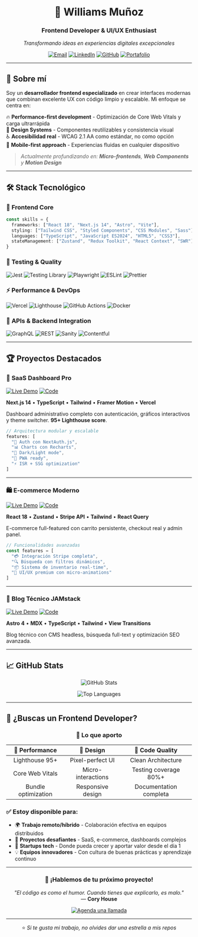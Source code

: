 
<div align="center">

# 🚀 Williams Muñoz
### Frontend Developer & UI/UX Enthusiast

*Transformando ideas en experiencias digitales excepcionales*

[![Email](https://img.shields.io/badge/📧%20Contáctame-EA4335?style=for-the-badge&logo=gmail&logoColor=white)](mailto:wm0803687@gmail.com)
[![LinkedIn](https://img.shields.io/badge/💼%20LinkedIn-0A66C2?style=for-the-badge&logo=linkedin&logoColor=white)](https://www.linkedin.com/in/williams-mu%C3%B1oz-893623289/)
[![GitHub](https://img.shields.io/badge/🐱%20GitHub-181717?style=for-the-badge&logo=github&logoColor=white)](https://github.com/wrmpzzz)
[![Portafolio](https://img.shields.io/badge/🌐%20Portafolio-FF6B6B?style=for-the-badge&logo=vercel&logoColor=white)](#)

</div>

---

## 🎯 Sobre mí

Soy un **desarrollador frontend especializado** en crear interfaces modernas que combinan excelente UX con código limpio y escalable. Mi enfoque se centra en:

🔥 **Performance-first development** - Optimización de Core Web Vitals y carga ultrarrápida  
🎨 **Design Systems** - Componentes reutilizables y consistencia visual  
♿ **Accesibilidad real** - WCAG 2.1 AA como estándar, no como opción  
📱 **Mobile-first approach** - Experiencias fluidas en cualquier dispositivo  

> *Actualmente profundizando en: **Micro-frontends**, **Web Components** y **Motion Design***

---

## 🛠️ Stack Tecnológico

### 🎨 **Frontend Core**
```typescript
const skills = {
  frameworks: ["React 18", "Next.js 14", "Astro", "Vite"],
  styling: ["Tailwind CSS", "Styled Components", "CSS Modules", "Sass"],
  languages: ["TypeScript", "JavaScript ES2024", "HTML5", "CSS3"],
  stateManagement: ["Zustand", "Redux Toolkit", "React Context", "SWR"]
}
```

### 🧪 **Testing & Quality**
![Jest](https://img.shields.io/badge/Jest-C21325?style=flat-square&logo=jest&logoColor=white)
![Testing Library](https://img.shields.io/badge/Testing%20Library-E33332?style=flat-square&logo=testing-library&logoColor=white)
![Playwright](https://img.shields.io/badge/Playwright-2EAD33?style=flat-square&logo=playwright&logoColor=white)
![ESLint](https://img.shields.io/badge/ESLint-4B32C3?style=flat-square&logo=eslint&logoColor=white)
![Prettier](https://img.shields.io/badge/Prettier-F7B93E?style=flat-square&logo=prettier&logoColor=black)

### ⚡ **Performance & DevOps**
![Vercel](https://img.shields.io/badge/Vercel-000000?style=flat-square&logo=vercel&logoColor=white)
![Lighthouse](https://img.shields.io/badge/Lighthouse-F44B21?style=flat-square&logo=lighthouse&logoColor=white)
![GitHub Actions](https://img.shields.io/badge/GitHub%20Actions-2088FF?style=flat-square&logo=github-actions&logoColor=white)
![Docker](https://img.shields.io/badge/Docker-2496ED?style=flat-square&logo=docker&logoColor=white)

### 🔌 **APIs & Backend Integration**
![GraphQL](https://img.shields.io/badge/GraphQL-E10098?style=flat-square&logo=graphql&logoColor=white)
![REST](https://img.shields.io/badge/REST%20APIs-02569B?style=flat-square&logo=swagger&logoColor=white)
![Sanity](https://img.shields.io/badge/Sanity-F03E2F?style=flat-square&logo=sanity&logoColor=white)
![Contentful](https://img.shields.io/badge/Contentful-2478CC?style=flat-square&logo=contentful&logoColor=white)

---

## 🏆 Proyectos Destacados

### 🌟 **SaaS Dashboard Pro**
[![Live Demo](https://img.shields.io/badge/🚀%20Demo%20Live-4CAF50?style=flat-square)](URL_DEL_PROYECTO)
[![Code](https://img.shields.io/badge/📁%20Código-333?style=flat-square&logo=github)](URL_GITHUB)

**Next.js 14** • **TypeScript** • **Tailwind** • **Framer Motion** • **Vercel**

Dashboard administrativo completo con autenticación, gráficos interactivos y theme switcher. **95+ Lighthouse score**.

```typescript
// Arquitectura modular y escalable
features: [
  "🔐 Auth con NextAuth.js",
  "📊 Charts con Recharts",
  "🌙 Dark/Light mode",
  "📱 PWA ready",
  "⚡ ISR + SSG optimization"
]
```

---

### 🛍️ **E-commerce Moderno**
[![Live Demo](https://img.shields.io/badge/🚀%20Demo%20Live-FF6B6B?style=flat-square)](URL_DEL_PROYECTO)
[![Code](https://img.shields.io/badge/📁%20Código-333?style=flat-square&logo=github)](URL_GITHUB)

**React 18** • **Zustand** • **Stripe API** • **Tailwind** • **React Query**

E-commerce full-featured con carrito persistente, checkout real y admin panel.

```javascript
// Funcionalidades avanzadas
const features = [
  "💳 Integración Stripe completa",
  "🔍 Búsqueda con filtros dinámicos",
  "📦 Sistema de inventario real-time",
  "🎨 UI/UX premium con micro-animations"
]
```

---

### 📝 **Blog Técnico JAMstack**
[![Live Demo](https://img.shields.io/badge/🚀%20Demo%20Live-6366F1?style=flat-square)](URL_DEL_PROYECTO)
[![Code](https://img.shields.io/badge/📁%20Código-333?style=flat-square&logo=github)](URL_GITHUB)

**Astro 4** • **MDX** • **TypeScript** • **Tailwind** • **View Transitions**

Blog técnico con CMS headless, búsqueda full-text y optimización SEO avanzada.

---

## 📈 GitHub Stats

<div align="center">

![GitHub Stats](https://github-readme-stats.vercel.app/api?username=wrmpzzz&show_icons=true&theme=tokyonight&hide_border=true&bg_color=0D1117&icon_color=58A6FF&text_color=C9D1D9&title_color=58A6FF)

![Top Languages](https://github-readme-stats.vercel.app/api/top-langs/?username=wrmpzzz&layout=compact&theme=tokyonight&hide_border=true&bg_color=0D1117&text_color=C9D1D9&title_color=58A6FF)

</div>

---

## 💼 ¿Buscas un Frontend Developer?

<div align="center">

### 🎯 **Lo que aporto**

| 🚀 **Performance** | 🎨 **Design** | 🔧 **Code Quality** |
|:------------------:|:-------------:|:-------------------:|
| Lighthouse 95+ | Pixel-perfect UI | Clean Architecture |
| Core Web Vitals | Micro-interactions | Testing coverage 80%+ |
| Bundle optimization | Responsive design | Documentation completa |

</div>

### ✅ **Estoy disponible para:**
- 🌍 **Trabajo remoto/híbrido** - Colaboración efectiva en equipos distribuidos
- 🚀 **Proyectos desafiantes** - SaaS, e-commerce, dashboards complejos
- 🎯 **Startups tech** - Donde pueda crecer y aportar valor desde el día 1
- 💡 **Equipos innovadores** - Con cultura de buenas prácticas y aprendizaje continuo

---

<div align="center">

### 💬 **¡Hablemos de tu próximo proyecto!**

*"El código es como el humor. Cuando tienes que explicarlo, es malo."*  
— **Cory House**

[![Agenda una llamada](https://img.shields.io/badge/📅%20Agendar%20Llamada-00D4AA?style=for-the-badge&logo=calendly&logoColor=white)](#)

---

⭐ *Si te gusta mi trabajo, no olvides dar una estrella a mis repos*

</div>
